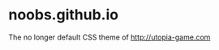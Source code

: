 noobs.github.io
==============================

The no longer default CSS theme of http://utopia-game.com
